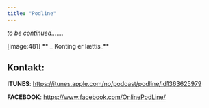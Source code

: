 ```yaml
---
title: "Podline"
---
```


_to be continued......._




[image:481]
  ** _ Konting er lættis_**








Kontakt:
------------------
**ITUNES**: https://itunes.apple.com/no/podcast/podline/id1363625979

**FACEBOOK**: https://www.facebook.com/OnlinePodLine/
